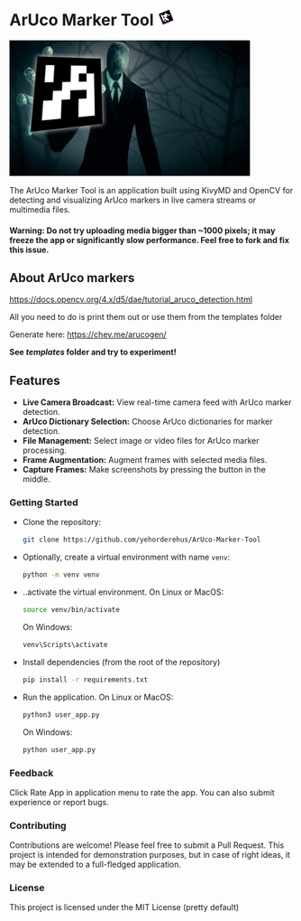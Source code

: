 # ArUco Marker Tool <img src="templates/logo.png" alt="ArUco Marker Tool Logo" width="30"/>
<img src="templates/arucoslender.jpg" height="240"/>

The ArUco Marker Tool is an application built using KivyMD and OpenCV for detecting and visualizing ArUco markers in live camera streams or multimedia files.

#### Warning: Do not try uploading media bigger than ~1000 pixels; it may freeze the app or significantly slow performance. Feel free to fork and fix this issue.

## About ArUco markers
https://docs.opencv.org/4.x/d5/dae/tutorial_aruco_detection.html

All you need to do is print them out or use them from the templates folder

Generate here: https://chev.me/arucogen/

**See *templates* folder and try to experiment!**

## Features

- **Live Camera Broadcast:** View real-time camera feed with ArUco marker detection.
- **ArUco Dictionary Selection:** Choose ArUco dictionaries for marker detection.
- **File Management:** Select image or video files for ArUco marker processing.
- **Frame Augmentation:** Augment frames with selected media files.
- **Capture Frames:** Make screenshots by pressing the button in the middle.
  
### Getting Started

- Clone the repository:

   ```bash
   git clone https://github.com/yehorderehus/ArUco-Marker-Tool
   ```

- Optionally, create a virtual environment with name `venv`:

   ```bash
   python -m venv venv
   ```

- ..activate the virtual environment. On Linux or MacOS:
   ```bash
   source venv/bin/activate
   ```
   On Windows:
   ```bash
   venv\Scripts\activate
   ```

- Install dependencies (from the root of the repository)

   ```bash
   pip install -r requirements.txt
   ```

- Run the application. On Linux or MacOS:

   ```bash
   python3 user_app.py
   ```
   On Windows:
   ```bash
   python user_app.py
   ```

### Feedback
Click Rate App in application menu to rate the app. You can also submit experience or report bugs.

### Contributing
Contributions are welcome! Please feel free to submit a Pull Request. This project is intended for demonstration purposes, but in case of right ideas, it may be extended to a full-fledged application.

### License
This project is licensed under the MIT License (pretty default)

